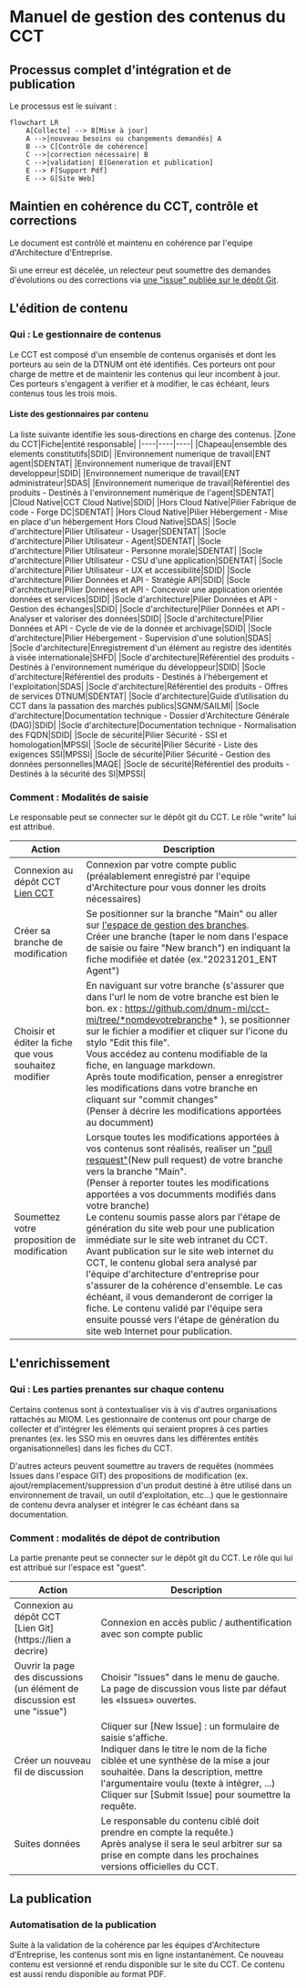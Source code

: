 # Manuel de gestion des contenus du CCT

## Processus complet d'intégration et de publication
Le processus est le suivant : 

```mermaid
flowchart LR
    A[Collecte] --> B[Mise à jour]
    A -->|nouveau besoins ou changements demandés| A
    B --> C[Contrôle de cohérence]
    C -->|correction nécessaire| B
    C -->|validation| E[Generation et publication]
    E --> F[Support Pdf] 
    E --> G[Site Web]

```
## Maintien en cohérence du CCT, contrôle et corrections
Le document est contrôlé et maintenu en cohérence par l'equipe d'Architecture d'Entreprise.

Si une erreur est décelée, un relecteur peut soumettre des demandes d'évolutions ou des corrections via [une "issue" publiée sur le dépôt Git](https://github.com/dnum-mi/cct-mi/issues).



## L'édition de contenu
### Qui : Le gestionnaire de contenus
Le CCT est composé d'un ensemble de contenus organisés et dont les porteurs au sein de la DTNUM ont été identifiés. 
Ces porteurs ont pour charge de mettre et de maintenir les contenus qui leur incombent à jour.
Ces porteurs s'engagent à verifier et à modifier, le cas échéant, leurs contenus tous les trois mois.

#### Liste des gestionnaires par contenu
La liste suivante identifie les sous-directions en charge des contenus.
|Zone du CCT|Fiche|entité responsable|
|----|----|----|
|Chapeau|ensemble des elements constitutifs|SDID|
|Environnement numerique de travail|ENT agent|SDENTAT|
|Environnement numerique de travail|ENT developpeur|SDID|
|Environnement numerique de travail|ENT administrateur|SDAS|
|Environnement numerique de travail|Référentiel des produits - Destinés à l'environnement numérique de l'agent|SDENTAT|
|Cloud Native|CCT Cloud Native|SDID|
|Hors Cloud Native|Pilier Fabrique de code - Forge DC|SDENTAT|
|Hors Cloud Native|Pilier Hébergement - Mise en place d'un hébergement Hors Cloud Native|SDAS|
|Socle d'architecture|Pilier Utilisateur - Usager|SDENTAT|
|Socle d'architecture|Pilier Utilisateur - Agent|SDENTAT|
|Socle d'architecture|Pilier Utilisateur - Personne morale|SDENTAT|
|Socle d'architecture|Pilier Utilisateur - CSU d'une application|SDENTAT|
|Socle d'architecture|Pilier Utilisateur - UX et accessibilité|SDID|
|Socle d'architecture|Pilier Données et API - Stratégie API|SDID|
|Socle d'architecture|Pilier Données et API - Concevoir une application orientée données et services|SDID|
|Socle d'architecture|Pilier Données et API - Gestion des échanges|SDID|
|Socle d'architecture|Pilier Données et API - Analyser et valoriser des données|SDID|
|Socle d'architecture|Pilier Données et API - Cycle de vie de la donnée et archivage|SDID|
|Socle d'architecture|Pilier Hébergement - Supervision d'une solution|SDAS|
|Socle d'architecture|Enregistrement d'un élément au registre des identités à visée internationale|SHFD|
|Socle d'architecture|Référentiel des produits - Destinés à l'environnement numérique du développeur|SDID|
|Socle d'architecture|Référentiel des produits - Destinés à l'hébergement et l'exploitation|SDAS|
|Socle d'architecture|Référentiel des produits - Offres de services DTNUM|SDENTAT|
|Socle d'architecture|Guide d’utilisation du CCT dans la passation des marchés publics|SGNM/SAILMI|
|Socle d'architecture|Documentation technique - Dossier d'Architecture Générale (DAG)|SDID|
|Socle d'architecture|Documentation technique - Normalisation des FQDN|SDID|
|Socle de sécurité|Pilier Sécurité - SSI et homologation|MPSSI|
|Socle de sécurité|Pilier Sécurité - Liste des exigences SSI|MPSSI|
|Socle de sécurité|Pilier Sécurité - Gestion des données personnelles|MAQE|
|Socle de sécurité|Référentiel des produits - Destinés à la sécurité des SI|MPSSI|



### Comment : Modalités de saisie

Le responsable peut se connecter sur le dépôt git du CCT. Le rôle "write" lui est attribué.

| Action | Description |
| ------ | ----------- |
| Connexion au dépôt CCT <br/> [Lien CCT](https://github.com/dnum-mi/cct-mi/)| Connexion par votre compte public (préalablement enregistré par l'equipe d'Architecture pour vous donner les droits nécessaires)|
|Créer sa branche de modification|Se positionner sur la branche "Main" ou aller sur [l'espace de gestion des branches](https://github.com/dnum-mi/cct-mi/branches).<br/> Créer une branche (taper le nom dans l'espace de saisie ou faire "New branch") en indiquant la fiche modifiée et datée (ex."20231201_ENT Agent")|
|Choisir et éditer la fiche que vous souhaitez modifier|En naviguant sur votre branche (s'assurer que dans l'url le nom de votre branche est bien le bon. ex : https://github.com/dnum-mi/cct-mi/tree/*nomdevotrebranche* ), se positionner sur le fichier a modifier et cliquer sur l'icone du stylo "Edit this file".<br/> Vous accédez au contenu modifiable de la fiche, en language markdown.<br/> Après toute modification, penser a enregistrer les modifications dans votre branche en cliquant sur "commit changes"<br/>(Penser à décrire les modifications apportées au documment)|
|Soumettez votre proposition de modification<br/>|Lorsque toutes les modifications apportées à vos contenus sont réalisés, realiser un ["pull resquest"](https://github.com/dnum-mi/cct-mi/pulls)(New pull request) de votre branche vers la branche "Main".<br/>(Penser à reporter toutes les modifications apportées a vos documments modifiés dans votre branche)<br/>Le contenu soumis passe alors par l'étape de génération du site web pour une publication immédiate sur le site web intranet du CCT.<br/> Avant publication sur le site web internet du CCT, le contenu global sera analysé par l'équipe d'architecture d'entreprise pour s'assurer de la cohérence d'ensemble. Le cas échéant, il vous demanderont de corriger la fiche. Le contenu validé par l'équipe sera ensuite poussé vers l'étape de génération du site web Internet pour publication.|

## L'enrichissement 
### Qui : Les parties prenantes sur chaque contenu
Certains contenus sont à contextualiser vis à vis d'autres organisations rattachés au MIOM.
Les gestionnaire de contenus ont pour charge de collecter et d'intégrer les éléments qui seraient propres à ces parties prenantes (ex. les SSO mis en oeuvres dans les différentes entités organisationnelles) dans les fiches du CCT.

D'autres acteurs peuvent soumettre au travers de requêtes (nommées Issues dans l'espace GIT) des propositions de modification (ex. ajout/remplacement/suppression d'un produit destiné à être utilisé dans un environnement de travail, un outil d'exploitation, etc...) que le gestionnaire de contenu devra analyser et intégrer le cas échéant dans sa documentation.

### Comment : modalités de dépot de contribution
La partie prenante peut se connecter sur le dépôt git du CCT. Le rôle qui lui est attribué sur l'espace est "guest".

| Action | Description |
| ------ | ------ |
| Connexion au dépôt CCT <br/> [Lien Git](https://lien a decrire)| Connexion en accès public  / authentification avec son compte public|
|Ouvrir la page des discussions<br/>(un élément de discussion est une "issue")|Choisir "Issues" dans le menu de gauche.<br/>La page de discussion vous liste par défaut les «Issues» ouvertes.
|Créer un nouveau fil de discussion|Cliquer sur [New Issue] : un formulaire de saisie s'affiche.<br/>Indiquer dans le titre le nom de la fiche ciblée et une synthèse de la mise a jour souhaitée. Dans la description, mettre l'argumentaire voulu (texte à intégrer, ...)<br/>Cliquer sur [Submit Issue] pour soumettre la requête.|
|Suites données|Le responsable du contenu ciblé doit prendre en compte la requête.)<br/>Après analyse il sera le seul arbitrer sur sa prise en compte dans les prochaines versions officielles du CCT.|


## La publication 
### Automatisation de la publication
Suite à la validation de la cohérence par les équipes d'Architecture d'Entreprise, les contenus sont mis en ligne instantanément.
Ce nouveau contenu est versionné et rendu disponible sur le site du CCT.
Ce contenu est aussi rendu disponible au format PDF. 



